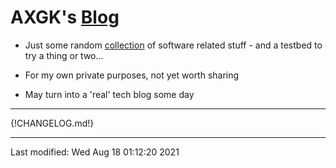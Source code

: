 # AXGK's [Blog](https://axgkl.github.io/blog/)

- Just some random [collection](https://axgkl.github.io/blog/) of software related stuff - and a
  testbed to try a thing or two...

- For my own private purposes, not yet worth sharing

- May turn into a 'real' tech blog some day

----

{!CHANGELOG.md!}
<!-- pre_proc_marker -->


----


Last modified: Wed Aug 18 01:12:20 2021